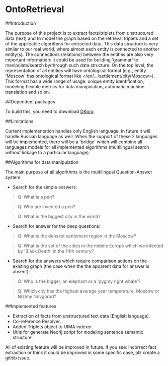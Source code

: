 # OntoRetrieval

##Introduction

The purpose of this project is to extract facts/triplets from unstructured data (text) and to model the graph based on the retrieval triplets and a set of the applicable algorithms for extracted data. This data structure is very similar to our real world, where almost each entity is connected to another entity(s). The connections (relations) between the entities are also very important information: it could be used for building 'grammar' to manipulate/search by/through such data structure.
On the top level, the representation of all entities will have ontological format (e.g., entity 'Moscow' has ontological format like \</en/.../settlement/city/Moscow\>). This format has a wide range of usage: unique entity identification, modeling flexible metrics for data manipulation, automatic machine translation and so on.

##Dependent packages

To build this, you need to download [DKpro](https://dkpro.github.io/).
 
##Limitations

Current implementation handles only English language. In future it will handle Russian language as well. When the support of these 2 languages will be implemented, there will be a 'bridge' which will combine all languages models for all implemented algorithms (multilingual search without linkage to a particular language).
 
##Algorithms for data manipulation

The main purpose of all algorithms is the multilingual Question-Answer system.

* Search for the simple answers:

> Q: What is a pen?

> Q: Who are invented a pen?

> Q: What is the biggest city in the world?

* Search for answer for the deep questions:

> Q: What is the densest settlement region in the Moscow?

> Q: What is the set of the cities in the middle Europe which we infected by 'Black Death' in the 14th century?

* Search for the answers which require comparison actions on the existing graph (the case when the the apparent data for answer is absent):

> Q: Who is the bigger, an elephant or a 'pygmy right whale'?

> Q: Which city has the highest average year temperature, Moscow or Nizhny Novgorod?
 
##Implemented features

* Extraction of facts from unstructured text data (English language).
* Co-reference Resolver.
* Added Triplets object to UIMA indexer.
* Utils for generate Neo4j script for modeling sentence semantic structure.
 
All of existing feature will be improved in future. If you see: incorrect fact extraction or think it could be improved in some specific case, plz create a githib issue.
